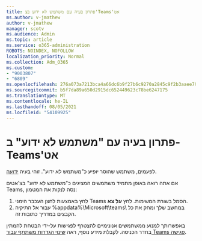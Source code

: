 ```yaml
---
title: פתרון בעיה עם משתמש לא ידוע בצ'Teams'אט
ms.author: v-jmathew
author: v-jmathew
manager: scotv
ms.audience: Admin
ms.topic: article
ms.service: o365-administration
ROBOTS: NOINDEX, NOFOLLOW
localization_priority: Normal
ms.collection: Adm_O365
ms.custom:
- "9003807"
- "6809"
ms.openlocfilehash: 276a073a7213bca4a66dc6b9f27b6c9270a2845c9f2b3aaee791ce28f17e9a75
ms.sourcegitcommit: b5f7da89a650d2915dc652449623c78be6247175
ms.translationtype: MT
ms.contentlocale: he-IL
ms.lasthandoff: 08/05/2021
ms.locfileid: "54109925"
---
```

# <a name="resolving-issue-with-unknown-user-in-teams-chat"></a>פתרון בעיה עם "משתמש לא ידוע" ב- Teams'אט

לפעמים, משתמש שהוסר יופיע כ"משתמש לא ידוע". זוהי בעיה [ידועה](https://docs.microsoft.com/microsoftteams/troubleshoot/known-issues/removed-user-appears-as-unknown).

אם אתה רואה באופן מתמיד משתמשים המציגים כ"משתמש לא ידוע" בצ'אטים Teams, נסה לנקות את המטמון:

1.  לחץ באמצעות לחצן העכבר הימני Teams הסמל בשורת המשימות. לחץ  **על צא**.
2.  עבור אל התיקיה %appdata%\Microsoft\teams\ במחשב שלך ומחק את כל הקבצים במדריך כתובות זה.

באפשרותך למנוע ממשתמשים אנונימיים להצטרף לפגישות על-ידי הבטחת להמתין בחדר הכניסה. לקבלת מידע נוסף, ראה [שינוי הגדרות משתתף עבור Teams פגישה](https://support.microsoft.com/office/change-participant-settings-for-a-teams-meeting-53261366-dbd5-45f9-aae9-a70e6354f88e).
